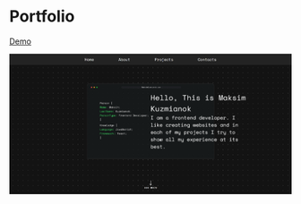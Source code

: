 # Portfolio


[Demo](https://kuzmenokportfolio.netlify.app)


![app image](./src/assets/images/portfolio_main.png)
